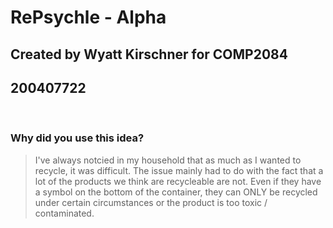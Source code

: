 <h1> RePsychle - Alpha</h1>
<h2> Created by Wyatt Kirschner for COMP2084 </h2>
<h2> 200407722 </h2>
<br>
<h3>Why did you use this idea?</h3>
<blockquote>I've always notcied in my household that as much as I wanted to recycle, it was difficult. The issue mainly had to do with the fact that a lot of the products we think are recycleable are not. Even if they have a symbol on the bottom of the container, they can ONLY be recycled under certain circumstances or the product is too toxic / contaminated.</blockquote>